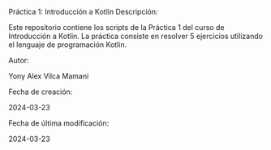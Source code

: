 Práctica 1: Introducción a Kotlin
Descripción:

Este repositorio contiene los scripts de la Práctica 1 del curso de Introducción a Kotlin. La práctica consiste en resolver 5 ejercicios utilizando el lenguaje de programación Kotlin.

Autor:

Yony Alex Vilca Mamani

Fecha de creación:

2024-03-23

Fecha de última modificación:

2024-03-23
